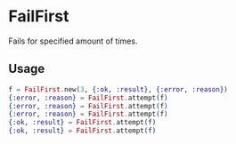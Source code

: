 # FailFirst

Fails for specified amount of times.

## Usage

```elixir
f = FailFirst.new(3, {:ok, :result}, {:error, :reason})
{:error, :reason} = FailFirst.attempt(f)
{:error, :reason} = FailFirst.attempt(f)
{:error, :reason} = FailFirst.attempt(f)
{:ok, :result} = FailFirst.attempt(f)
{:ok, :result} = FailFirst.attempt(f)
```
